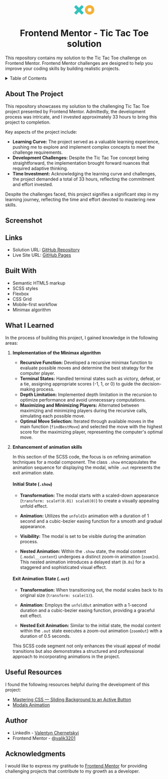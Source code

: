 <div align="center">
  <img src="https://github.com/Valik3201/tic-tac-toe/blob/main/app/assets/icon-x.svg" height="30" alt="Icon X"  />
  <img src="https://github.com/Valik3201/tic-tac-toe/blob/main/app/assets/icon-o.svg" height="30" alt="Icon 0"  />
  <h1>Frontend Mentor - Tic Tac Toe solution</h1>
</div>

This repository contains my solution to the Tic Tac Toe challenge on Frontend Mentor. Frontend Mentor challenges are designed to help you improve your coding skills by building realistic projects.

<details>
  <summary>Table of Contents</summary>
  <ol>
    <li><a href="#about-the-project">About The Project</a></li>
    <li><a href="#screenshot">Screenshot</a></li>
    <li><a href="#links">Links</a></li>
    <li><a href="#built-with">Built With</a></li>
    <li><a href="#what-i-learned">What I Learned</a></li>
    <li><a href="#useful-resources">Useful Resources</a></li>
    <li><a href="#author">Author</a></li>
    <li><a href="#acknowledgments">Acknowledgments</a></li>
  </ol>
</details>

## About The Project

This repository showcases my solution to the challenging Tic Tac Toe project presented by Frontend Mentor. Admittedly, the development process was intricate, and I invested approximately 33 hours to bring this project to completion.

Key aspects of the project include:

- **Learning Curve:** The project served as a valuable learning experience, pushing me to explore and implement complex concepts to meet the challenge requirements.
- **Development Challenges:** Despite the Tic Tac Toe concept being straightforward, the implementation brought forward nuances that required adaptive thinking.
- **Time Investment:** Acknowledging the learning curve and challenges, the project demanded a total of 33 hours, reflecting the commitment and effort invested.

Despite the challenges faced, this project signifies a significant step in my learning journey, reflecting the time and effort devoted to mastering new skills.

## Screenshot

<!--[![Name ScreenShot][screenshot]](https://example.com)-->

## Links

- Solution URL: [GitHub Repository](https://github.com/Valik3201/tic-tac-toe)
- Live Site URL: [GitHub Pages](https://valik3201.github.io/tic-tac-toe/)

## Built With

- Semantic HTML5 markup
- SCSS styles
- Flexbox
- CSS Grid
- Mobile-first workflow
- Minimax algorithm 

## What I Learned

In the process of building this project, I gained knowledge in the following areas:

1. **Implementation of the Minimax algorithm**

    - **Recursive Function:** Developed a recursive minimax function to evaluate possible moves and determine the best strategy for the computer player.
    - **Terminal States:** Handled terminal states such as victory, defeat, or a tie, assigning appropriate scores (-1, 1, or 0) to guide the decision-making process.
    - **Depth Limitation:** Implemented depth limitation in the recursion to optimize performance and avoid unnecessary computations.
    - **Maximizing and Minimizing Players:** Alternated between maximizing and minimizing players during the recursive calls, simulating each possible move.
    - **Optimal Move Selection:** Iterated through available moves in the main function (`findBestMove`) and selected the move with the highest score for the maximizing player, representing the computer's optimal move.
  
2. **Enhancement of animation skills**

    In this section of the SCSS code, the focus is on refining animation techniques for a modal component. The class `.show` encapsulates the animation sequence for displaying the modal, while `.out` represents the exit animation state.
    
    #### Initial State (`.show`)
    
    - **Transformation:** The modal starts with a scaled-down appearance (`transform: scaleY(0.01) scaleX(0)`) to create a visually appealing unfold effect.
    
    - **Animation:** Utilizes the `unfoldIn` animation with a duration of 1 second and a cubic-bezier easing function for a smooth and gradual appearance.
    
    - **Visibility:** The modal is set to be visible during the animation process.
    
    - **Nested Animation:** Within the `.show` state, the modal content (`.modal__content`) undergoes a distinct zoom-in animation (`zoomIn`). This nested animation introduces a delayed start (`0.8s`) for a staggered and sophisticated visual effect.
    
    #### Exit Animation State (`.out`)
    
    - **Transformation:** When transitioning out, the modal scales back to its original size (`transform: scale(1)`).
    
    - **Animation:** Employs the `unfoldOut` animation with a 1-second duration and a cubic-bezier easing function, providing a graceful exit effect.
    
    - **Nested Exit Animation:** Similar to the initial state, the modal content within the `.out` state executes a zoom-out animation (`zoomOut`) with a duration of 0.5 seconds.
    
    This SCSS code segment not only enhances the visual appeal of modal transitions but also demonstrates a structured and professional approach to incorporating animations in the project.

## Useful Resources 

I found the following resources helpful during the development of this project:

- [Mastering CSS — Sliding Background to an Active Button](https://javascript.plainenglish.io/mastering-css-sliding-background-to-an-active-button-15a735e3631d)
- [Modals Animation](https://codepen.io/designcouch/pen/obvKxm)

## Author

- LinkedIn - [Valentyn Chernetskyi](https://www.linkedin.com/in/valentynchernetskyi/)
- Frontend Mentor - [@valik3201](https://www.frontendmentor.io/profile/Valik3201)

## Acknowledgments

I would like to express my gratitude to [Frontend Mentor](https://www.frontendmentor.io) for providing challenging projects that contribute to my growth as a developer.

